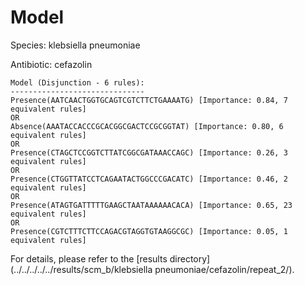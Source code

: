 
# Model

Species: klebsiella pneumoniae

Antibiotic: cefazolin

```
Model (Disjunction - 6 rules):
------------------------------
Presence(AATCAACTGGTGCAGTCGTCTTCTGAAAATG) [Importance: 0.84, 7 equivalent rules]
OR
Absence(AAATACCACCCGCACGGCGACTCCGCGGTAT) [Importance: 0.80, 6 equivalent rules]
OR
Presence(CTAGCTCCGGTCTTATCGGCGATAAACCAGC) [Importance: 0.26, 3 equivalent rules]
OR
Presence(CTGGTTATCCTCAGAATACTGGCCCGACATC) [Importance: 0.46, 2 equivalent rules]
OR
Presence(ATAGTGATTTTTGAAGCTAATAAAAAACACA) [Importance: 0.65, 23 equivalent rules]
OR
Presence(CGTCTTTCTTCCAGACGTAGGTGTAAGGCGC) [Importance: 0.05, 1 equivalent rules]

```

For details, please refer to the [results directory](../../../../../results/scm_b/klebsiella pneumoniae/cefazolin/repeat_2/).

